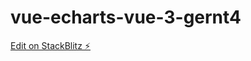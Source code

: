 # vue-echarts-vue-3-gernt4

[Edit on StackBlitz ⚡️](https://stackblitz.com/edit/vue-echarts-vue-3-gernt4)